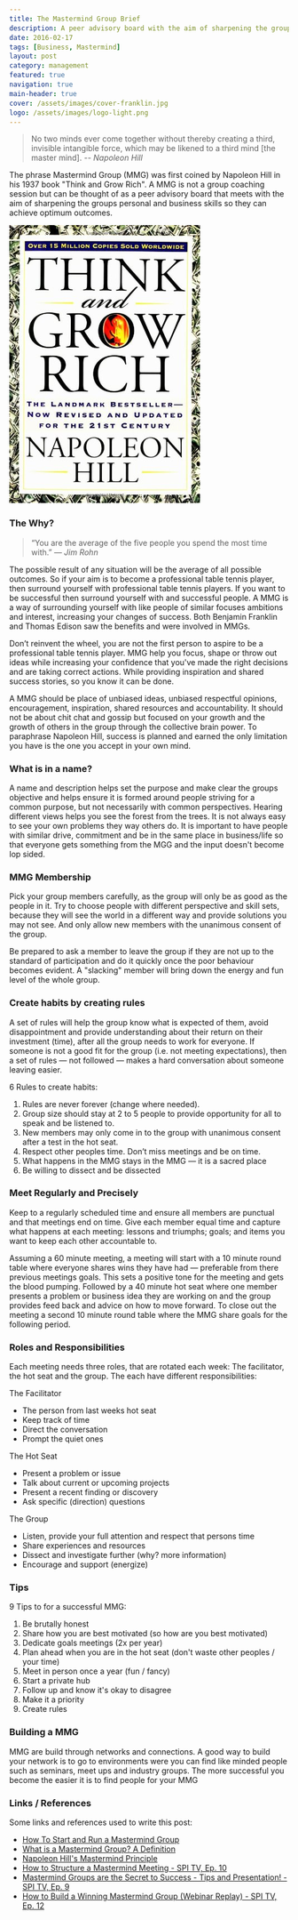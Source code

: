 ```yaml
---
title: The Mastermind Group Brief
description: A peer advisory board with the aim of sharpening the groups personal and business skills so they can achieve optimum outcomes.
date: 2016-02-17
tags: [Business, Mastermind]
layout: post
category: management
featured: true
navigation: true
main-header: true
cover: /assets/images/cover-franklin.jpg
logo: /assets/images/logo-light.png
---
```

> No two minds ever come together without thereby creating a third, invisible intangible force, which may be likened to a third mind [the master mind].
> <cite> -- Napoleon Hill</cite>

The phrase Mastermind Group (MMG) was first coined by Napoleon Hill in his 1937 book "Think and Grow Rich". A MMG is not a group coaching session but can be thought of as a peer advisory board that meets with the aim of sharpening the groups personal and business skills so they can achieve optimum outcomes.

[![Think and Grow Rich - Book Cover](/assets/images/think-and-grow-rich.jpg "Think and Grow Rich - Book Cover")](http://ws-na.amazon-adsystem.com/widgets/q?_encoding=UTF8&ASIN=1585424331&Format=_SL110_&ID=AsinImage&MarketPlace=US&ServiceVersion=20070822&WS=1&tag=iate-20)

### The Why?

> “You are the average of the five people you spend the most time with.”
> <cite> — Jim Rohn</cite>

The possible result of any situation will be the average of all possible outcomes. So if your aim is to become a professional table tennis player, then surround yourself with professional table tennis players. If you want to be successful then surround yourself with and successful people. A MMG is a way of surrounding yourself with like people of similar focuses ambitions and interest, increasing your changes of success. Both Benjamin Franklin and Thomas Edison saw the benefits and were involved in MMGs.

Don’t reinvent the wheel, you are not the first person to aspire to be a professional table tennis player. MMG help you focus, shape or throw out ideas while increasing your confidence that you've made the right decisions and are taking correct actions. While providing inspiration and shared success stories, so you know it can be done.

A MMG should be place of unbiased ideas, unbiased respectful opinions, encouragement, inspiration, shared resources and accountability. It should not be about chit chat and gossip but focused on your growth and the growth of others in the group through the collective brain power. To paraphrase Napoleon Hill, success is planned and earned the only limitation you have is the one you accept in your own mind.

### What is in a name?

A name and description helps set the purpose and make clear the groups objective and helps ensure it is formed around people striving for a common purpose, but not necessarily with common perspectives. Hearing different views helps you see the forest from the trees. It is not always easy to see your own problems they way others do. It is important to have people with similar drive, commitment and be in the same place in business/life so that everyone gets something from the MGG and the input doesn't become lop sided.

### MMG Membership

Pick your group members carefully, as the group will only be as good as the people in it. Try to choose people with different perspective and skill sets, because they will see the world in a different way and provide solutions you may not see. And only allow new members with the unanimous consent of the group.

Be prepared to ask a member to leave the group if they are not up to the standard of participation and do it quickly once the poor behaviour becomes evident. A "slacking" member will bring down the energy and fun level of the whole group.

### Create habits by creating rules

A set of rules will help the group know what is expected of them, avoid disappointment and provide understanding about their return on their investment (time), after all the group needs to work for everyone. If someone is not a good fit for the group (i.e. not meeting expectations), then a set of rules — not followed — makes a hard conversation about someone leaving easier.

6 Rules to create habits:

1. Rules are never forever (change where needed).
2. Group size should stay at 2 to 5 people to provide opportunity for all to speak and be listened to.
3. New members may only come in to the group with unanimous consent after a test in the hot seat.
4. Respect other peoples time. Don’t miss meetings and be on time.
5. What happens in the MMG stays in the MMG — it is a sacred place
6. Be willing to dissect and be dissected

### Meet Regularly and Precisely

Keep to a regularly scheduled time and ensure all members are punctual and that meetings end on time. Give each member equal time and capture what happens at each meeting: lessons and triumphs; goals; and items you want to keep each other accountable to.

Assuming a 60 minute meeting, a meeting will start with a 10 minute round table where everyone shares wins they have had — preferable from there previous meetings goals. This sets a positive tone for the meeting and gets the blood pumping. Followed by a 40 minute hot seat where one member presents a problem or business idea they are working on and the group provides feed back and advice on how to move forward. To close out the meeting a second 10 minute round table where the MMG share goals for the following period.

### Roles and Responsibilities

Each meeting needs three roles, that are rotated each week: The facilitator,  the hot seat and the group. The each have different responsibilities:

The Facilitator

- The person from last weeks hot seat
- Keep track of time
- Direct the conversation
- Prompt the quiet ones

The Hot Seat

- Present a problem or issue
- Talk about current or upcoming projects
- Present a recent finding or discovery
- Ask specific (direction) questions

The Group

- Listen, provide your full attention and respect that persons time
- Share experiences and resources
- Dissect and investigate further (why? more information)
- Encourage and support (energize)

### Tips

9 Tips to for a successful MMG:

1. Be brutally honest
2. Share how you are best motivated (so how are you best motivated)
3. Dedicate goals meetings (2x per year)
4. Plan ahead when you are in the hot seat (don't waste other peoples / your time)
5. Meet in person once a year (fun / fancy)
6. Start a private hub
7. Follow up and know it's okay to disagree
8. Make it a priority
9. Create rules

### Building a MMG

MMG are build through networks and connections. A good way to build your network is to go to environments were you can find like minded people such as seminars, meet ups and industry groups.  The more successful you become the easier it is to find people for your MMG

### Links / References

Some links and references used to write this post:

- [How To Start and Run a Mastermind Group](http://www.lifehack.org/articles/productivity/how-to-start-and-run-a-mastermind-group.html)
- [What is a Mastermind Group? A Definition](http://www.thesuccessalliance.com/what-is-a-mastermind-group.html)
- [Napoleon Hill's Mastermind Principle](https://www.youtube.com/watch?v=LDHCoNnuqUI)
- [How to Structure a Mastermind Meeting - SPI TV, Ep. 10](https://www.youtube.com/watch?v=6N-rAEgIxOY)
- [Mastermind Groups are the Secret to Success - Tips and Presentation! - SPI TV, Ep. 9](https://www.youtube.com/watch?v=p28vrcjZ8jc)
- [How to Build a Winning Mastermind Group (Webinar Replay) - SPI TV, Ep. 12](https://www.youtube.com/watch?v=U0Np-IszK-8)
